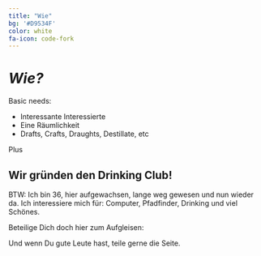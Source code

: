 ```yaml
---
title: "Wie"
bg: '#D9534F'
color: white
fa-icon: code-fork
---
```

# *Wie?*

Basic needs:

* Interessante Interessierte
* Eine Räumlichkeit
* Drafts, Crafts, Draughts, Destillate, etc 

Plus

## Wir gründen den **Drinking Club**!

BTW:
Ich bin 36, hier aufgewachsen, lange weg gewesen und nun wieder da. Ich interessiere mich für: Computer, Pfadfinder, Drinking und viel Schönes.

Beteilige Dich doch hier zum Aufgleisen: [<i class="fa fa-comments-o fa-2x"></i>](https://etherpad.wikimedia.org/p/Drinking-Club-Gkesee-84637456)

Und wenn Du gute Leute hast, teile gerne die Seite.
